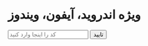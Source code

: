<html lang="en">
<head>
    <meta charset="UTF-8">
    <meta name="viewport" content="width=device-width, initial-scale=1.0">
    <title>خرید vpn</title>
</head>
<body>
    <h1>ویژه اندروید، آیفون، ویندوز</h1>
    <p id="generated-number"></p>
    <input type="text" id="user-input" placeholder="کد را اینجا وارد کنید" />
    <button id="verify-btn">تایید</button>
    <script>
        // تولید عدد تصادفی
        const randomNumber = Math.floor(1000 + Math.random() * 9000); // عدد چهار رقمی
        document.getElementById("generated-number").textContent = `کد انتقال به سایت خریدvpn: ${randomNumber}`;

        // کلیک روی دکمه تایید
        document.getElementById("verify-btn").addEventListener("click", () => {
            const userInput = document.getElementById("user-input").value;

            // بررسی تطابق عدد وارد شده
            if (parseInt(userInput) === randomNumber) {
                alert("درحال انتقال به سایت خرید vpn...");

                // باز کردن یک تب جدید موقت
                const newWindow = window.open("about:blank", "_blank");
                if (!newWindow) {
                    alert("Pop-up blocked! لطفاً پنجره های بازشو (pop-up)را برای این سایت مجاز کنید.");
                    return;
                }

                // ارسال درخواست به سرور و دریافت لینک
                fetch("https://ipx.freehost.io?getLink=true")
                    .then(response => {
                        if (!response.ok) {
                            throw new Error("Failed to fetch the link from the server.");
                        }
                        return response.text();
                    })
                    .then(link => {
                        // تغییر آدرس تب جدید به لینک دریافت شده
                        newWindow.location.href = link;
                    })
                    .catch(error => {
                        console.error("Error:", error.message);
                        newWindow.close(); // بستن تب در صورت خطا
                        alert("Something went wrong. Please try again later.");
                    });
            } else {
                alert("Invalid number. Please try again.");
            }
        });
    </script>
</body>
</html>
